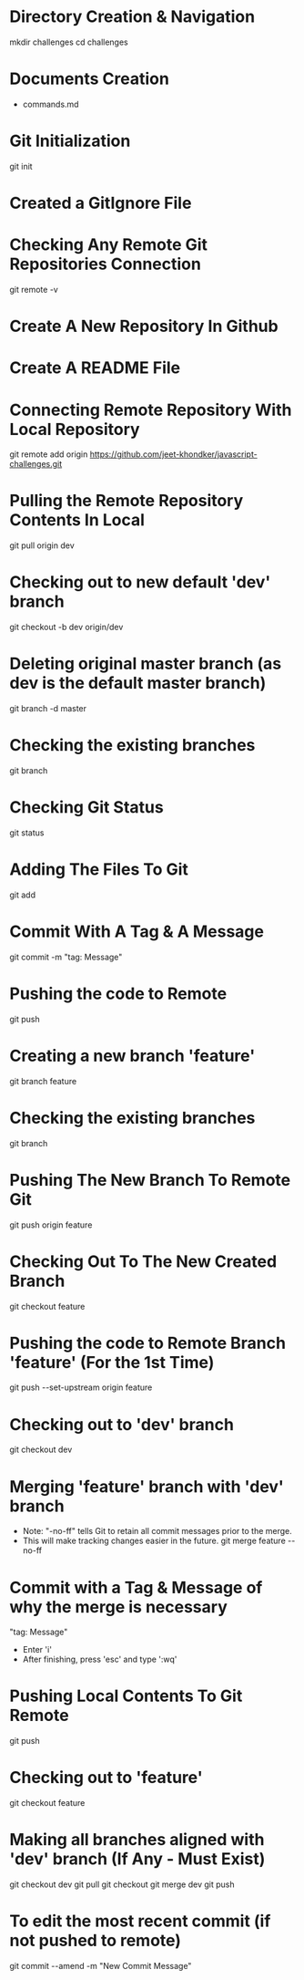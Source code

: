 # Directory Creation & Navigation
mkdir challenges
cd challenges

# Documents Creation
- commands.md

# Git Initialization
git init

# Created a GitIgnore File

# Checking Any Remote Git Repositories Connection
git remote -v

# Create A New Repository In Github
# Create A README File

# Connecting Remote Repository With Local Repository
git remote add origin https://github.com/jeet-khondker/javascript-challenges.git

# Pulling the Remote Repository Contents In Local
git pull origin dev

# Checking out to new default 'dev' branch
git checkout -b dev origin/dev

# Deleting original master branch (as dev is the default master branch)
git branch -d master

# Checking the existing branches
git branch

# Checking Git Status
git status

# Adding The Files To Git
git add <file-name>

# Commit With A Tag & A Message
git commit -m "tag: Message"

# Pushing the code to Remote
git push

# Creating a new branch 'feature'
git branch feature

# Checking the existing branches
git branch

# Pushing The New Branch To Remote Git
git push origin feature

# Checking Out To The New Created Branch
git checkout feature

# Pushing the code to Remote Branch 'feature' (For the 1st Time)
git push --set-upstream origin feature

# Checking out to 'dev' branch
git checkout dev

# Merging 'feature' branch with 'dev' branch
- Note: "-no-ff" tells Git to retain all commit messages prior to the merge.
- This will make tracking changes easier in the future.
git merge feature --no-ff

# Commit with a Tag & Message of why the merge is necessary
"tag: Message"
- Enter 'i'
- After finishing, press 'esc' and type ':wq'

# Pushing Local Contents To Git Remote
git push

# Checking out to 'feature'
git checkout feature

# Making all branches aligned with 'dev' branch (If Any - Must Exist)
git checkout dev
git pull
git checkout <your-branch>
git merge dev
git push

# To edit the most recent commit (if not pushed to remote)
git commit --amend -m "New Commit Message"